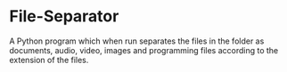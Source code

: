 # File-Separator
A Python program which when run separates the files in the folder as documents, audio, video, images and programming files according to the extension of the files.
